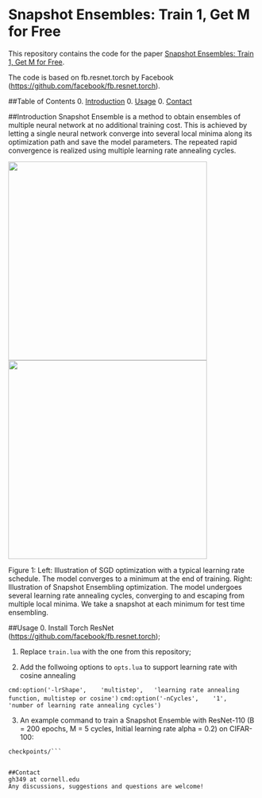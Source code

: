 # Snapshot Ensembles: Train 1, Get M for Free
This repository contains the code for the paper [Snapshot Ensembles: Train 1, Get M for Free](http://openreview.net/pdf?id=BJYwwY9ll). 


The code is based on fb.resnet.torch by Facebook (https://github.com/facebook/fb.resnet.torch).


##Table of Contents
0. [Introduction](#intro)
0. [Usage](#usage)
0. [Contact](#contact)

##Introduction
Snapshot Ensemble is a method to obtain ensembles of multiple neural network at no additional training cost. This is achieved by letting a single neural network converge into several local minima along its optimization path and save the model parameters. The repeated rapid convergence is realized using multiple learning rate annealing cycles.

<img src="https://cloud.githubusercontent.com/assets/16090466/20042608/2e5e7c2e-a44b-11e6-8c1b-99e2532011bc.png" width="400"><img src="https://cloud.githubusercontent.com/assets/16090466/20042610/3308fbf0-a44b-11e6-9657-d577be3a0b08.png" width="400">

Figure 1: Left: Illustration of SGD optimization with a typical learning rate schedule. The model converges
to a minimum at the end of training. Right: Illustration of Snapshot Ensembling optimization. The model
undergoes several learning rate annealing cycles, converging to and escaping from multiple local minima. We
take a snapshot at each minimum for test time ensembling.

##Usage 
0. Install Torch ResNet (https://github.com/facebook/fb.resnet.torch);
1. Replace ```train.lua``` with the one from this repository;

2. Add the follwoing options to ```opts.lua``` to support learning rate with cosine annealing

  ```cmd:option('-lrShape',    'multistep',   'learning rate annealing function, multistep or cosine')```
  ```cmd:option('-nCycles',    '1',           'number of learning rate annealing cycles')```
  
3. An example command to train a Snapshot Ensemble with ResNet-110 (B = 200 epochs, M = 5 cycles, Initial learning rate alpha = 0.2) on CIFAR-100:

 ```th main.lua -netType resnet -depth 110 -dataset cifar100 -batchSize 64 -nEpochs 200 -lrShape cosine -nCycles 5 -LR 0.2 -save      
 checkpoints/```


##Contact
gh349 at cornell.edu   
Any discussions, suggestions and questions are welcome!


